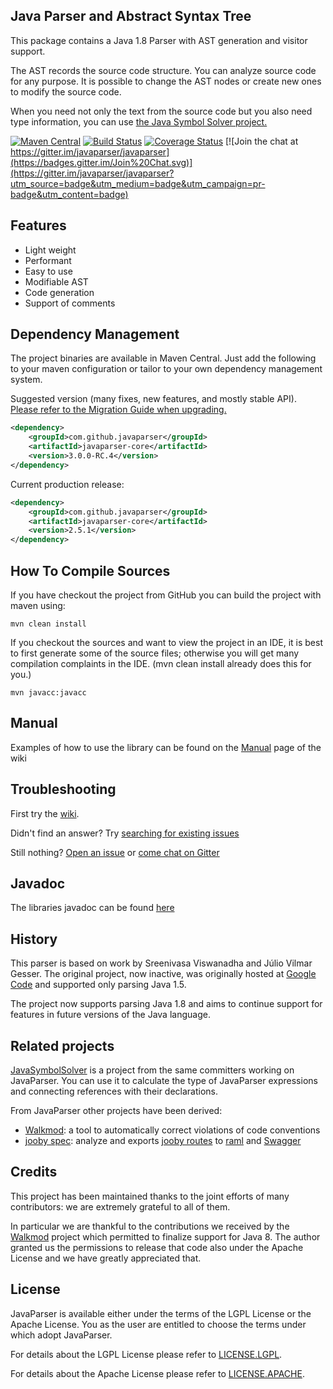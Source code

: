 ## Java Parser and Abstract Syntax Tree

This package contains a Java 1.8 Parser with AST generation and visitor support.

The AST records the source code structure.
You can analyze source code for any purpose.
It is possible to change the AST nodes or create new ones to modify the source code.

When you need not only the text from the source code but you also need type information,
you can use [the Java Symbol Solver project.](https://github.com/javaparser/javasymbolsolver)

[![Maven Central](https://img.shields.io/maven-central/v/com.github.javaparser/javaparser-core.svg)](http://search.maven.org/#search%7Cgav%7C1%7Cg%3A%22com.github.javaparser%22%20AND%20a%3A%22javaparser-core%22)
[![Build Status](https://travis-ci.org/javaparser/javaparser.svg?branch=master)](https://travis-ci.org/javaparser/javaparser)
[![Coverage Status](https://coveralls.io/repos/javaparser/javaparser/badge.svg?branch=master&service=github)](https://coveralls.io/github/javaparser/javaparser?branch=master)
[![Join the chat at https://gitter.im/javaparser/javaparser](https://badges.gitter.im/Join%20Chat.svg)](https://gitter.im/javaparser/javaparser?utm_source=badge&utm_medium=badge&utm_campaign=pr-badge&utm_content=badge)

## Features

*   Light weight
*   Performant
*   Easy to use
*   Modifiable AST
*   Code generation
*   Support of comments

## Dependency Management

The project binaries are available in Maven Central.  Just add the following to your maven configuration or tailor to your own dependency management system.

Suggested version (many fixes, new features, and mostly stable API).
[Please refer to the Migration Guide when upgrading.](https://github.com/javaparser/javaparser/wiki/Migration-Guide)
```xml
<dependency>
    <groupId>com.github.javaparser</groupId>
    <artifactId>javaparser-core</artifactId>
    <version>3.0.0-RC.4</version>
</dependency>
```

Current production release:

```xml
<dependency>
    <groupId>com.github.javaparser</groupId>
    <artifactId>javaparser-core</artifactId>
    <version>2.5.1</version>
</dependency>
```

## How To Compile Sources

If you have checkout the project from GitHub you can build the project with maven using:

```
mvn clean install
```

If you checkout the sources and want to view the project in an IDE, it is best to first generate some of the source files; otherwise you will get many compilation complaints in the IDE. (mvn clean install already does this for you.)

```
mvn javacc:javacc
```

## Manual

Examples of how to use the library can be found on the [Manual](https://github.com/javaparser/javaparser/wiki/Manual) page of the wiki

## Troubleshooting

First try the [wiki](https://github.com/javaparser/javaparser/wiki).

Didn't find an answer? Try [searching for existing issues](https://github.com/javaparser/javaparser/issues?utf8=%E2%9C%93&q=is%3Aissue%20)

Still nothing? [Open an issue](https://github.com/javaparser/javaparser/issues/new) or [come chat on Gitter](https://gitter.im/javaparser/javaparser)

## Javadoc

The libraries javadoc can be found [here](http://www.javadoc.io/doc/com.github.javaparser/javaparser-core/)

## History

This parser is based on work by Sreenivasa Viswanadha and Júlio Vilmar Gesser. The original project, now inactive, was originally hosted at [Google Code](http://code.google.com/p/javaparser/) and supported only parsing Java 1.5.

The project now supports parsing Java 1.8 and aims to continue support for features in future versions of the Java language.

## Related projects

[JavaSymbolSolver](https://github.com/javaparser/javasymbolsolver) is a project from the same committers working on JavaParser.
You can use it to calculate the type of JavaParser expressions and connecting references with their declarations. 

From JavaParser other projects have been derived:

* [Walkmod](http://walkmod.com/): a tool to automatically correct violations of code conventions
* [jooby spec](http://jooby.org/doc/spec): analyze and exports [jooby routes](http://jooby.org) to [raml](http://raml.org) and [Swagger](http://swagger.io)

## Credits

This project has been maintained thanks to the joint efforts of many contributors: we are extremely grateful to all of them.

In particular we are thankful to the contributions we received by the [Walkmod](http://walkmod.com/) project which permitted to finalize support for Java 8. The author granted us the permissions to release that code also under the Apache License and we have greatly appreciated that.

## License

JavaParser is available either under the terms of the LGPL License or the Apache License. You as the user are entitled to choose the terms under which adopt JavaParser.

For details about the LGPL License please refer to [LICENSE.LGPL](ttps://github.com/javaparser/javaparser/blob/master/LICENSE.LGPL).

For details about the Apache License please refer to [LICENSE.APACHE](ttps://github.com/javaparser/javaparser/blob/master/LICENSE.APACHE).
